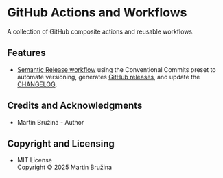 # GitHub Actions and Workflows

A collection of GitHub composite actions and reusable workflows.

## Features

- [Semantic Release workflow](.github/workflows/semantic-release.yaml) using the Conventional Commits preset to automate versioning, generates [GitHub releases](https://github.com/xebis/github-actions-and-workflows/releases), and update the [CHANGELOG](CHANGELOG.md).

## Credits and Acknowledgments

- Martin Bružina - Author

## Copyright and Licensing

- MIT License  
  Copyright © 2025 Martin Bružina
